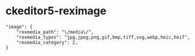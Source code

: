 # ckeditor5-reximage

```
"image": {
	"rexmedia_path": "\/media\/",
	"rexmedia_types": "jpg,jpeg,png,gif,bmp,tiff,svg,webp,heic,heif",
	"rexmedia_category": 2,
}
```
